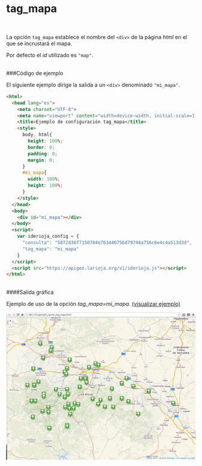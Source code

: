 # tag_mapa
</br>

La opción `tag_mapa` establece el nombre del `<div>` de la página *html* en el que se incrustará el mapa.

Por defecto el *id* utilizado es `"map"`.

</br>
###Código de ejemplo
</br>

El siguiente ejemplo dirige la salida a un `<div>` denominado `"mi_mapa"`.

```html
<html>
  <head lang="es">
    <meta charset="UTF-8">
    <meta name="viewport" content="width=device-width, initial-scale=1.0, maximum-scale=1.0, user-scalable=no" />
    <title>Ejemplo de configuración tag_mapa</title>
    <style>
      body, html{
        height: 100%;
        border: 0;
        padding: 0;
        margin: 0;
      }
      #mi_mapa{
        width: 100%;
        height: 100%;
      }
    </style>
  </head>
  <body>
    <div id="mi_mapa"></div>
  </body>
  <script>
    var iderioja_config = {
      "consulta": "5872436f7150784e763446756d79744a756c6e4c4a513d3d",
      "tag_mapa": "mi_mapa"
    }
  </script>
  <script src="https://apigeo.larioja.org/v1/iderioja.js"></script>
</html>
```

</br>
####Salida gráfica
</br>

Ejemplo de uso de la opción *tag_mapa=mi_mapa*.  [(visualizar ejemplo)](https://iderioja.github.io/doc_api_iderioja/ejemplo_opcion_tag_mapa)

![Ejemplo de uso de la opción tag_mapa](/img/opciones_tag_mapa_salida_grafica.jpg "Ejemplo de uso de la opción tag_mapa")
